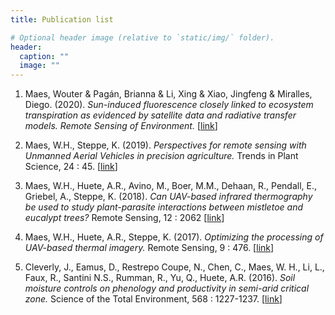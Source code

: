 ```yaml
---
title: Publication list

# Optional header image (relative to `static/img/` folder).
header:
  caption: ""
  image: ""
---
```


1.  Maes, Wouter & Pagán, Brianna & Li, Xing & Xiao, Jingfeng & Miralles, Diego. (2020). *Sun-induced fluorescence closely linked to ecosystem transpiration as evidenced by satellite data and radiative transfer models. Remote Sensing of Environment.* [[link](http://doi.org/10.1016/j.rse.2020.112030)]

2. Maes, W.H., Steppe, K. (2019). *Perspectives for remote sensing with Unmanned Aerial Vehicles in precision agriculture.* Trends in Plant Science, 24 &#58; 45. [[link](https://doi.org/10.1016/j.tplants.2018.11.007)]

3. Maes, W.H., Huete, A.R., Avino, M., Boer, M.M., Dehaan, R., Pendall, E., Griebel, A., Steppe, K. (2018). *Can UAV-based infrared thermography be used to study plant-parasite interactions between mistletoe and eucalypt trees?* Remote Sensing, 12 &#58; 2062 [[link](https://doi.org/10.3390/rs10122062)]

4. Maes, W.H., Huete, A.R., Steppe, K. (2017). *Optimizing the processing of UAV-based thermal imagery.* Remote Sensing, 9 &#58; 476. [[link](https://doi.org/10.3390/rs9050476)]

5. Cleverly, J., Eamus, D., Restrepo Coupe, N., Chen, C., Maes, W. H., Li, L., Faux, R., Santini N.S., Rumman, R., Yu, Q., Huete, A.R. (2016). *Soil moisture controls on phenology and productivity in semi-arid critical zone.* Science of the Total Environment, 568 &#58; 1227-1237. [[link](https://doi.org/10.1016/j.scitotenv.2016.05.142)]